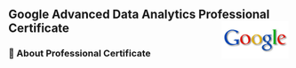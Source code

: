 
## Google Advanced Data Analytics Professional Certificate <img src="/Lakshmi Kadali Certificates/google logo.png" align="right" width="120" />

### 📍 About Professional Certificate
